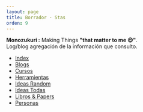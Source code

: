 ```yaml
---
layout: page
title: Borrador - Stas
orden: 9
---
```


<div class="message">
    <strong> Monozukuri :</strong> Making Things <strong>"that matter to me 😉"</strong>. <br/>
    Log/blog agregación de la información que consulto.
</div>

- [Index](/borrador/)
- [Blogs](/borrador/blogs/)
- [Cursos](/borrador/cursos/)
- [Herramientas](/borrador/herramientas/)
- [Ideas Random](/borrador/ideas_random/)
- [Ideas Todas](/borrador/ideas_todas/)
- [Libros & Papers](/borrador/libros_papers/)
- [Personas](/borrador/personas/)
